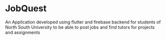 # JobQuest
An Application developed using flutter and firebase backend for students of North South University to be able to post jobs and find tutors for projects and assignments
